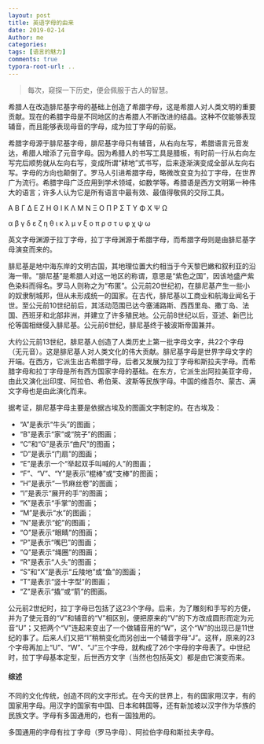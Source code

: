```yaml
---
layout: post
title: 英语字母的由来
date: 2019-02-14
Author: me
categories: 
tags: [语言的魅力]
comments: true
typora-root-url: ..
---
```


> 每次，窥探一下历史，便会佩服于古人的智慧。

希腊人在改造腓尼基字母的基础上创造了希腊字母，这是希腊人对人类文明的重要贡献。现在的希腊字母是不同地区的古希腊人不断改进的结晶。这种不仅能够表现辅音，而且能够表现母音的字母，成为拉丁字母的前驱。

希腊字母源于腓尼基字母，腓尼基字母只有辅音，从右向左写，希腊语言元音发达，希腊人增添了元音字母。因为希腊人的书写工具是腊板，有时前一行从右向左写完后顺势就从左向右写，变成所谓“耕地”式书写，后来逐渐演变成全部从左向右写。字母的方向也颠倒了。罗马人引进希腊字母，略微改变变为拉丁字母，在世界广为流行。希腊字母广泛应用到学术领域，如数学等。希腊语是西方文明第一种伟大的语言；许多人认为它是所有语言中最有效、最值得敬佩的交际工具。

Α Β Γ Δ Ε Ζ Η Θ Ι Κ Λ Μ Ν Ξ Ο Π Ρ Σ Τ Υ Φ Χ Ψ Ω

α β γ δ ε ζ η θ ι κ λ μ ν ξ ο π ρ σ τ υ φ χ ψ ω

英文字母渊源于拉丁字母，拉丁字母渊源于希腊字母，而希腊字母则是由腓尼基字母演变而来的。

腓尼基是地中海东岸的文明古国，其地理位置大约相当于今天黎巴嫩和叙利亚的沿海一带。“腓尼基”是希腊人对这一地区的称谓，意思是“紫色之国”，因该地盛产紫色染料而得名。罗马人则称之为“布匿”。公元前20世纪初，在腓尼基产生一些小的奴隶制城邦，但从未形成统一的国家。在古代，腓尼基以工商业和航海业闻名于世。至公元前10世纪前后，其活动范围已达今塞浦路斯、西西里岛、撒丁岛、法国、西班牙和北部非洲，并建立了许多殖民地。公元前8世纪以后，亚述、新巴比伦等国相继侵入腓尼基。公元前6世纪，腓尼基终于被波斯帝国兼并。

大约公元前13世纪，腓尼基人创造了人类历史上第一批字母文字，共22个字母（无元音）。这是腓尼基人对人类文化的伟大贡献。腓尼基字母是世界字母文字的开端。在西方，它派生出古希腊字母，后者又发展为拉丁字母和斯拉夫字母。而希腊字母和拉丁字母是所有西方国家字母的基础。在东方，它派生出阿拉美亚字母，由此又演化出印度、阿拉伯、希伯莱、波斯等民族字母。中国的维吾尔、蒙古、满文字母也是由此演化而来。

据考证，腓尼基字母主要是依据古埃及的图画文字制定的。在古埃及：

- “A”是表示“牛头”的图画；
- “B”是表示“家”或“院子”的图画；
- “C”和“G”是表示“曲尺”的图画；
- “D”是表示“门扇”的图画；
- “E”是表示一个“举起双手叫喊的人”的图画；
- “F”、“V”、“Y”是表示“棍棒”或“支棒”的图画；
- “H”是表示“一节麻丝卷”的图画；
- “I”是表示“展开的手”的图画；
- “K”是表示“手掌”的图画；
- “M”是表示“水”的图画；
- “N”是表示“蛇”的图画；
- “O”是表示“眼睛”的图画；
- “P”是表示“嘴巴”的图画；
- “Q”是表示“绳圈”的图画；
- “R”是表示“人头”的图画；
- “S”和“X”是表示“丘陵地”或“鱼”的图画；
- “T”是表示“竖十字型”的图画；
- “Z”是表示“撬”或“箭”的图画。

公元前2世纪时，拉丁字母已包括了这23个字母。后来，为了雕刻和手写的方便，并为了使元音的“V”和辅音的“V”相区别，便把原来的“V”的下方改成圆形而定为元音“U”；又把两个“V”连起来变出了一个做辅音用的“W”，这个“W”的出现已是11世纪的事了。后来人们又把“I”稍稍变化而另创出一个辅音字母“J”。这样，原来的23个字母再加上“U”、“W”、“J”三个字母，就构成了26个字母的字母表了。中世纪时，拉丁字母基本定型，后世西方文字（当然也包括英文）都是由它演变而来。

#### 综述

不同的文化传统，创造不同的文字形式。在今天的世界上，有的国家用汉字，有的国家用字母。用汉字的国家有中国、日本和韩国等，还有新加坡以汉字作为华族的民族文字。字母有多国通用的，也有一国独用的。

多国通用的字母有拉丁字母（罗马字母）、阿拉伯字母和斯拉夫字母。

